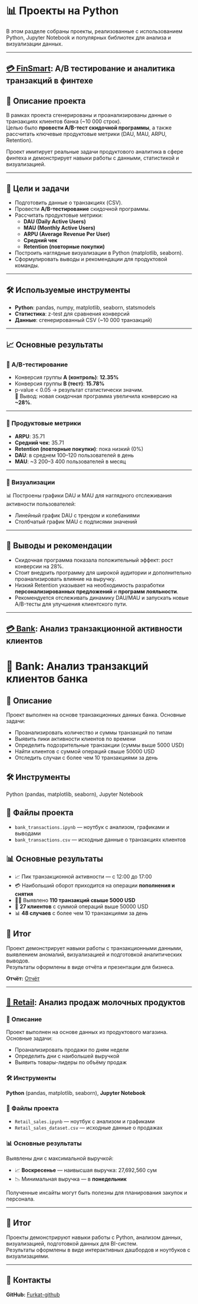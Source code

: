 # 📊 Проекты на Python

В этом разделе собраны проекты, реализованные с использованием Python, Jupyter Notebook и популярных библиотек для анализа и визуализации данных.

---

## [💳 FinSmart](https://github.com/Furkat-github/analyst_portfolio/blob/main/python/finsmart_insights.ipynb): A/B тестирование и аналитика транзакций в финтехе

## 📌 Описание проекта
В рамках проекта сгенерированы и проанализированы данные о транзакциях клиентов банка (~10 000 строк).  
Целью было **провести A/B-тест скидочной программы**, а также рассчитать ключевые продуктовые метрики (DAU, MAU, ARPU, Retention).  

Проект имитирует реальные задачи продуктового аналитика в сфере финтеха и демонстрирует навыки работы с данными, статистикой и визуализацией.

---

## 🎯 Цели и задачи
- Подготовить данные о транзакциях (CSV).
- Провести **A/B-тестирование** скидочной программы.
- Рассчитать продуктовые метрики:
  - **DAU (Daily Active Users)**  
  - **MAU (Monthly Active Users)**  
  - **ARPU (Average Revenue Per User)**  
  - **Средний чек**  
  - **Retention (повторные покупки)**  
- Построить наглядные визуализации в Python (matplotlib, seaborn).
- Сформулировать выводы и рекомендации для продуктовой команды.

---

## 🛠 Используемые инструменты
- **Python**: pandas, numpy, matplotlib, seaborn, statsmodels  
- **Статистика**: z-test для сравнения конверсий  
- **Данные**: сгенерированный CSV (~10 000 транзакций)

---

## 📈 Основные результаты

### 🔹 A/B-тестирование
- Конверсия группы **A (контроль)**: **12.35%**  
- Конверсия группы **B (тест)**: **15.78%**  
- p-value < 0.05 → результат статистически значим.  
📌 Вывод: новая скидочная программа увеличила конверсию на **~28%**.

---

### 🔹 Продуктовые метрики
- **ARPU**: 35.71  
- **Средний чек**: 35.71  
- **Retention (повторные покупки)**: пока низкий (0%)  
- **DAU**: в среднем 100–120 пользователей в день  
- **MAU**: ~3 200–3 400 пользователей в месяц  

---

### 🔹 Визуализации
📊 Построены графики DAU и MAU для наглядного отслеживания активности пользователей:  

- Линейный график DAU с трендом и колебаниями  
- Столбчатый график MAU с подписями значений  

---

## 📌 Выводы и рекомендации
- Скидочная программа показала положительный эффект: рост конверсии на 28%.  
- Стоит внедрить программу для широкой аудитории и дополнительно проанализировать влияние на выручку.  
- Низкий Retention указывает на необходимость разработки **персонализированных предложений** и **программ лояльности**.  
- Рекомендуется отслеживать динамику DAU/MAU и запускать новые A/B-тесты для улучшения клиентского пути.  

---


## [💳 Bank](https://github.com/Furkat-github/analyst_portfolio/blob/main/python/bank_transactions.ipynb): Анализ транзакционной активности клиентов

# 🏦 Bank: Анализ транзакций клиентов банка  

## 📌 Описание  
Проект выполнен на основе транзакционных данных банка. Основные задачи:

- Проанализировать количество и суммы транзакций по типам  
- Выявить пики активности клиентов по времени  
- Определить подозрительные транзакции (суммы выше 5000 USD)  
- Найти клиентов с суммой операций свыше 50000 USD  
- Отследить случаи с более чем 10 транзакциями за день  

## 🛠️ Инструменты  
Python (pandas, matplotlib, seaborn), Jupyter Notebook

## 📂 Файлы проекта  
- `bank_transactions.ipynb` — ноутбук с анализом, графиками и выводами  
- `bank_transactions.csv` — исходные данные о транзакциях клиентов  

## 📊 Основные результаты  
- 📈 Пик транзакционной активности — с 12:00 до 17:00  
- 💳 Наибольший оборот приходится на операции **пополнения и снятия**  
- 🕵️‍♂️ Выявлено **110 транзакций свыше 5000 USD**  
- 👤 **27 клиентов** с суммой операций выше 50000 USD  
- 📊 **48 случаев** с более чем 10 транзакциями за день  

## 📌 Итог  
Проект демонстрирует навыки работы с транзакционными данными, выявлением аномалий, визуализацией и подготовкой аналитических выводов.  
Результаты оформлены в виде отчёта и презентации для бизнеса.

**Отчёт:** [Отчёт](https://github.com/Furkat-github/analyst_portfolio/blob/main/power%20BI/%D0%90%D0%BD%D0%B0%D0%BB%D0%B8%D0%B7%20%D1%82%D1%80%D0%B0%D0%BD%D0%B7%D0%B0%D0%BA%D1%86%D0%B8%D0%B9%20%D0%B1%D0%B0%D0%BD%D0%BA%D0%B0.pdf)

---

## [🥛 Retail](https://github.com/Furkat-github/analyst_portfolio/blob/main/python/Retail_sales.ipynb): Анализ продаж молочных продуктов

### 📌 Описание
Проект выполнен на основе данных из продуктового магазина. Основные задачи:
- Проанализировать продажи по дням недели
- Определить дни с наибольшей выручкой
- Выявить товары-лидеры по объёму продаж

### 🛠️ Инструменты
**Python** (pandas, matplotlib, seaborn), **Jupyter Notebook**

### 📂 Файлы проекта
- `Retail_sales.ipynb` — ноутбук с анализом и графиками
- `Retail_sales_dataset.csv` — исходные данные о продажах

### 📊 Основные результаты
Выявлены дни с максимальной выручкой:
- 📈 **Воскресенье** — наивысшая выручка: 27,692,560 сум
- 📉 Минимальная выручка — в **понедельник**

Полученные инсайты могут быть полезны для планирования закупок и персонала.

---

## 📌 Итог

Проекты демонстрируют навыки работы с Python, анализом данных, визуализацией, подготовкой данных для BI-систем.  
Результаты оформлены в виде интерактивных дашбордов и ноутбуков с визуализациями.

---

## 📎 Контакты

**GitHub:** [Furkat-github](https://github.com/Furkat-github)
